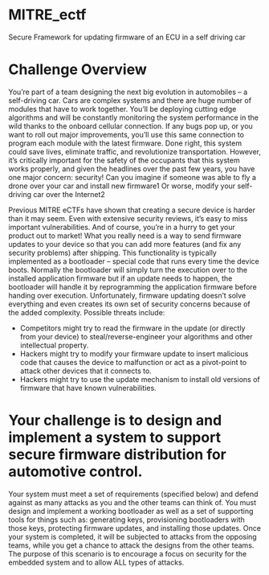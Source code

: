 # MITRE_ectf
Secure Framework for updating firmware of an ECU in a self driving car

# Challenge Overview
You’re part of a team designing the next big evolution in
automobiles – a self-driving car. Cars are complex systems
and there are huge number of modules that have to work
together. You’ll be deploying cutting edge algorithms and
will be constantly monitoring the system performance in
the wild thanks to the onboard cellular connection. If any
bugs pop up, or you want to roll out major improvements,
you’ll use this same connection to program each module
with the latest firmware. Done right, this system could save
lives, eliminate traffic, and revolutionize transportation.
However, it’s critically important for the safety of the
occupants that this system works properly, and given the
headlines over the past few years, you have one major
concern: security! Can you imagine if someone was able to fly
a drone over your car and install new firmware1
Or worse, modify your self-driving car over the Internet2

Previous MITRE eCTFs have shown that creating a secure device is harder than it may seem. Even with extensive security
reviews, it’s easy to miss important vulnerabilities. And of course, you’re in a hurry to get your product out to market!
What you really need is a way to send firmware updates to your device so that you can add more features (and fix any
security problems) after shipping. This functionality is typically implemented as a bootloader – special code that runs
every time the device boots. Normally the bootloader will simply turn the execution over to the installed application
firmware but if an update needs to happen, the bootloader will handle it by reprogramming the application firmware
before handing over execution.
Unfortunately, firmware updating doesn’t solve everything and even creates its own set of security concerns because of
the added complexity. Possible threats include:
- Competitors might try to read the firmware in the update (or directly from your device) to steal/reverse-engineer
your algorithms and other intellectual property.
- Hackers might try to modify your firmware update to insert malicious code that causes the device to malfunction
or act as a pivot-point to attack other devices that it connects to.
- Hackers might try to use the update mechanism to install old versions of firmware that have known
vulnerabilities.

# Your challenge is to design and implement a system to support secure firmware distribution for automotive control.
Your system must meet a set of requirements (specified below) and defend against as many attacks as you and the other
teams can think of. You must design and implement a working bootloader as well as a set of supporting tools for things
such as: generating keys, provisioning bootloaders with those keys, protecting firmware updates, and installing those
updates. Once your system is completed, it will be subjected to attacks from the opposing teams, while you get a chance
to attack the designs from the other teams. The purpose of this scenario is to encourage a focus on security for the
embedded system and to allow ALL types of attacks.
